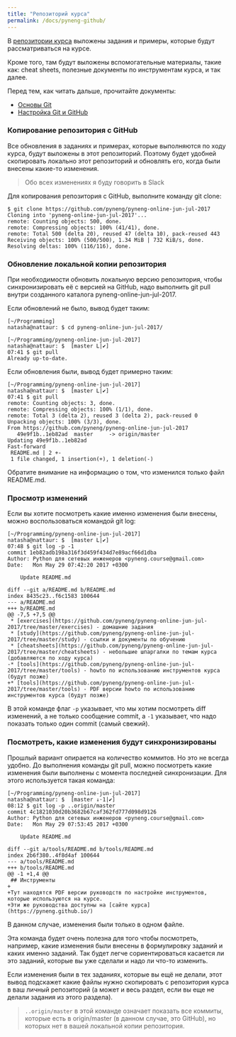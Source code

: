 ```yaml
---
title: "Репозиторий курса"
permalink: /docs/pyneng-github/
---
```


В [репозитории курса](https://github.com/pyneng/pyneng-online-jun-jul-2017) выложены задания и примеры, которые будут рассматриваться на курсе.

Кроме того, там будут выложены вспомогательные материалы, такие как: cheat sheets, полезные документы по инструментам курса, и так далее.

Перед тем, как читать дальше, прочитайте документы:

* [Основы Git](https://pyneng.github.io/docs/git-basics/)
* [Настройка Git и GitHub](https://pyneng.github.io/docs/git-github-setup/)


### Копирование репозитория с GitHub

Все обновления в заданиях и примерах, которые выполняются по ходу курса, будут выложены в этот репозиторий.
Поэтому будет удобней скопировать локально этот репозиторий и обновлять его, когда были внесены какие-то изменения.

> Обо всех изменениях я буду говорить в Slack

Для копирования репозитория с GitHub, выполните команду git clone:
```
$ git clone https://github.com/pyneng/pyneng-online-jun-jul-2017
Cloning into 'pyneng-online-jun-jul-2017'...
remote: Counting objects: 500, done.
remote: Compressing objects: 100% (41/41), done.
remote: Total 500 (delta 20), reused 47 (delta 10), pack-reused 443
Receiving objects: 100% (500/500), 1.34 MiB | 732 KiB/s, done.
Resolving deltas: 100% (116/116), done.
```

### Обновление локальной копии репозитория

При необходимости обновить локальную версию репозитория, чтобы синхронизировать её с версией на GitHub, надо выполнить git pull внутри созданного каталога pyneng-online-jun-jul-2017.

Если обновлений не было, вывод будет таким:
```
[~/Programming]
natasha@nattaur: $ cd pyneng-online-jun-jul-2017/

[~/Programming/pyneng-online-jun-jul-2017]
natasha@nattaur: $  [master L|✔]
07:41 $ git pull
Already up-to-date.
```

Если обновления были, вывод будет примерно таким:
```
[~/Programming/pyneng-online-jun-jul-2017]
natasha@nattaur: $  [master L|✔]
07:41 $ git pull
remote: Counting objects: 3, done.
remote: Compressing objects: 100% (1/1), done.
remote: Total 3 (delta 2), reused 3 (delta 2), pack-reused 0
Unpacking objects: 100% (3/3), done.
From https://github.com/pyneng/pyneng-online-jun-jul-2017
   49e9f1b..1eb82ad  master     -> origin/master
Updating 49e9f1b..1eb82ad
Fast-forward
 README.md | 2 +-
 1 file changed, 1 insertion(+), 1 deletion(-)
```

Обратите внимание на информацию о том, что изменился только файл README.md.

### Просмотр изменений

Если вы хотите посмотреть какие именно изменения были внесены, можно воспользоваться командой git log:
```
[~/Programming/pyneng-online-jun-jul-2017]
natasha@nattaur: $  [master L|✔]
07:48 $ git log -p -1
commit 1eb82adb198a316f3d459f434d7e89acf66d1dba
Author: Python для сетевых инженеров <pyneng.course@gmail.com>
Date:   Mon May 29 07:42:20 2017 +0300

    Update README.md

diff --git a/README.md b/README.md
index 8435c23..f6c1583 100644
--- a/README.md
+++ b/README.md
@@ -7,5 +7,5 @@
 * [exercises](https://github.com/pyneng/pyneng-online-jun-jul-2017/tree/master/exercises) - домашние задания
 * [study](https://github.com/pyneng/pyneng-online-jun-jul-2017/tree/master/study) - ссылки и документы по обучению
 * [cheatsheets](https://github.com/pyneng/pyneng-online-jun-jul-2017/tree/master/cheatsheets) - небольшие шпаргалки по темам курса (добавляются по ходу курса)
-* [tools](https://github.com/pyneng/pyneng-online-jun-jul-2017/tree/master/tools) - howto по использованию инструментов курса (будут позже)
+* [tools](https://github.com/pyneng/pyneng-online-jun-jul-2017/tree/master/tools) - PDF версии howto по использованию инструментов курса (будут позже)
```

В этой команде флаг ```-p``` указывает, что мы хотим посмотреть diff изменений, а не только сообщение commit, а ```-1``` указывает, что надо показать только один commit (самый свежий).

### Посмотреть, какие изменения будут синхронизированы

Прошлый вариант опирается на количество коммитов.
Но это не всегда удобно.
До выполнения команды git pull, можно посмотреть какие изменения были выполнены с момента последней синхронизации.
Для этого используется такая команда:

```
[~/Programming/pyneng-online-jun-jul-2017]
natasha@nattaur: $  [master ↓·1|✔]
08:12 $ git log -p ..origin/master
commit 4c1821030d20b3682b67caf362fd777d098d9126
Author: Python для сетевых инженеров <pyneng.course@gmail.com>
Date:   Mon May 29 07:53:45 2017 +0300

    Update README.md

diff --git a/tools/README.md b/tools/README.md
index 2b6f380..4f8d4af 100644
--- a/tools/README.md
+++ b/tools/README.md
@@ -1 +1,4 @@
 ## Инструменты
+
+Тут находятся PDF версии руководств по настройке инструментов, которые используются на курсе.
+Эти же руководства доступны на [сайте курса](https://pyneng.github.io/)
```

В данном случае, изменения были только в одном файле.

Эта команда будет очень полезна для того чтобы посмотреть, например, какие изменения были внесены в формулировку заданий и каких именно заданий.
Так будет легче сориентироваться касается ли это заданий, которые вы уже сделали и надо ли что-то изменить.

Если изменения были в тех заданиях, которые вы ещё не делали, этот вывод подскажет какие файлы нужно скопировать с репозитория курса в ваш личный репозиторий (а может и весь раздел, если вы еще не делали задания из этого раздела).

> ```..origin/master``` в этой команде означает показать все коммиты, которые есть в origin/master (в данном случае, это GitHub), но которых нет в вашей локальной копии репозитория.
